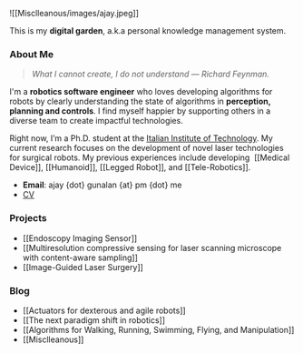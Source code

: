 ![[Misclleanous/images/ajay.jpeg]]


This is my **digital garden**, a.k.a personal knowledge management system.

### About Me

> *What I cannot create, I do not understand — Richard Feynman.*

I'm a **robotics software engineer** who loves developing algorithms for robots by clearly understanding the state of algorithms in **perception, planning and controls**. I find myself happier by supporting others in a diverse team to create impactful technologies.

Right now, I’m a Ph.D. student at the [Italian Institute of Technology](https://iit.it/). My current research focuses on the development of novel laser technologies for surgical robots. My previous experiences include developing  [[Medical Device]], [[Humanoid]], [[Legged Robot]], and [[Tele-Robotics]].

- **Email**: ajay {dot} gunalan {at} pm {dot} me
- [CV](https://ajaygunalan.github.io/assets/ajayg_cv.pdf)

### Projects
- [[Endoscopy Imaging Sensor]]
- [[Multiresolution compressive sensing for laser scanning microscope with content-aware sampling]]
- [[Image-Guided Laser Surgery]]


### Blog
- [[Actuators for dexterous and agile robots]]
- [[The next paradigm shift in robotics]]
- [[Algorithms for Walking, Running, Swimming, Flying, and Manipulation]]
- [[Misclleanous]]